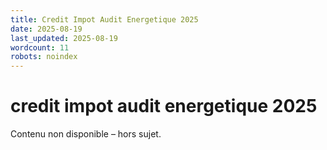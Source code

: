```yaml
---
title: Credit Impot Audit Energetique 2025
date: 2025-08-19
last_updated: 2025-08-19
wordcount: 11
robots: noindex
---
```


# credit impot audit energetique 2025

Contenu non disponible – hors sujet.